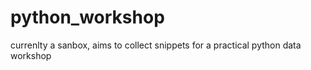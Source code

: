 # python_workshop
currenlty a sanbox, aims to collect snippets for a practical python data workshop 
